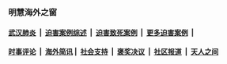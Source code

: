 
### 明慧海外之窗

####  [武汉肺炎](indexes/365.md?t=04240500) &nbsp;|&nbsp;  [迫害案例综述](indexes/328.md?t=04240500) &nbsp;|&nbsp; [迫害致死案例](indexes/277.md?t=04240500)  &nbsp;|&nbsp; [更多迫害案例](indexes/81.md?t=04240500)  &nbsp;|&nbsp; 
####  [时事评论](indexes/19.md?t=04240500) &nbsp;|&nbsp; [海外简讯](indexes/245.md?t=04240500)&nbsp;|&nbsp;  [社会支持](indexes/140.md?t=04240500) &nbsp;|&nbsp; [褒奖决议](indexes/282.md?t=04240500) &nbsp;|&nbsp; [社区报道](indexes/91.md?t=04240500)  &nbsp;|&nbsp; [天人之间](indexes/78.md?t=04240500) 

